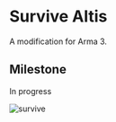 Survive Altis
========
A modification for Arma 3.  
  
Milestone
----------
In progress  
  
![survive](http://arma3.cc/survive.jpg "survive")